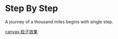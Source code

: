 # Step By Step
A journey of a thousand miles begins with single step.

[canvas 粒子效果](http://duobe.github.io/StepByStep/canvas/)
